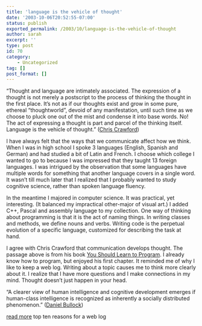 ```yaml
---
title: 'language is the vehicle of thought'
date: '2003-10-06T20:52:55-07:00'
status: publish
exported_permalink: /2003/10/language-is-the-vehicle-of-thought
author: sarah
excerpt: ''
type: post
id: 70
category:
    - Uncategorized
tag: []
post_format: []
---
```

“Thought and language are intimately associated. The expression of a thought is not merely a postscript to the process of thinking the thought in the first place. It’s not as if our thoughts exist and grow in some pure, ethereal “thoughtworld”, devoid of any manifestation, until such time as we choose to pluck one out of the mist and condense it into base words. No! The act of expressing a thought is part and parcel of the thinking itself. Language is the vehicle of thought.” ([Chris Crawford](http://www.erasmatazz.com/library/You_Should_Learn_to_Program/Chapter_1.html))

I have always felt that the ways that we communicate affect how we think. When I was in high school I spoke 3 languages (English, Spanish and German) and had studied a bit of Latin and French. I choose which college I wanted to go to because I was impressed that they taught 13 foreign languages. I was intrigued by the observation that some languages have multiple words for something that another language covers in a single word. It wasn’t till much later that I realized that I probably wanted to study cognitive science, rather than spoken language fluency.

In the meantime I majored in computer science. It was practical, yet interesting. (It balanced my impractical other-major of visual art.) I added C++, Pascal and assembly language to my collection. One way of thinking about programming is that it is the act of naming things. In writing classes and methods, we define nouns and verbs. Writing code is the perpetual evolution of a specific language, customized for describing the task at hand.

I agree with Chris Crawford that communication develops thought. The passage above is from his book <u>You Should Learn to Program</u>. I already know how to program, but enjoyed his first chapter. It reminded me of why I like to keep a web log. Writing about a topic causes me to think more clearly about it. I realize that I have more questions and I make connections in my mind. Thought doesn’t just happen in your head.

“A clearer view of human intelligence and cognitive development emerges if human-class intelligence is recognized as inherently a socially distributed phenomenon.” ([Daniel Bullock](http://www.utc.fr/arco/publications/intellectica/n26_27/26_05_Bullock.pdf))

[read more](https://www.ultrasaurus.com/sarahblog/archives/000063.html) top ten reasons for a web log